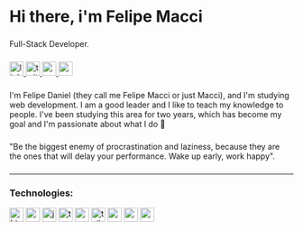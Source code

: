 <h1 align="left">Hi there, i'm Felipe Macci</h1>

###

<p align="left">Full-Stack Developer.</p>

###

<div align="left">
  <a href="https://www.linkedin.com/in/felipemacci/" target="_blank">
    <img src="https://img.shields.io/static/v1?message=LinkedIn&logo=linkedin&label=&color=422680&logoColor=white&labelColor=&style=for-the-badge" height="25" alt="linkedin logo"  />
  </a>
  <a href="https://twitter.com/felipemacci" target="_blank">
    <img src="https://img.shields.io/static/v1?message=Twitter&logo=twitter&label=&color=422680&logoColor=white&labelColor=&style=for-the-badge" height="25" alt="twitter logo"  />
  </a>
  <a href="https://www.youtube.com/channel/UCBAEawf4bzL9buG5iRGcb1Q" target="_blank">
    <img src="https://img.shields.io/static/v1?message=Youtube&logo=youtube&label=&color=422680&logoColor=white&labelColor=&style=for-the-badge" height="25" alt="youtube logo"  />
  </a>
  <a href="mailto:felipemacci@gmail.com" target="_blank">
    <img src="https://img.shields.io/static/v1?message=Gmail&logo=gmail&label=&color=422680&logoColor=white&labelColor=&style=for-the-badge" height="25" alt="gmail logo"  />
  </a>
</div>

###

<p align="left">I'm Felipe Daniel (they call me Felipe Macci or just Macci), and I'm studying web development. I am a good leader and I like to teach my knowledge to people. I've been studying this area for two years, which has become my goal and I'm passionate about what I do 🤍</p>

###

<p align="left">"Be the biggest enemy of procrastination and laziness, because they are the ones that will delay your performance. Wake up early, work happy".</p>

###

<hr />

### Technologies:

<a href="/"><img src="https://logodownload.org/wp-content/uploads/2016/10/html5-logo-10.png" alt="html logo" height="25" /></a>
<a href="/"><img src="https://upload.wikimedia.org/wikipedia/commons/thumb/6/62/CSS3_logo.svg/800px-CSS3_logo.svg.png" alt="css logo" height="25" /></a>
<a href="/"><img src="https://upload.wikimedia.org/wikipedia/commons/thumb/9/99/Unofficial_JavaScript_logo_2.svg/1024px-Unofficial_JavaScript_logo_2.svg.png" alt="js logo" height="25" /></a>
<a href="/"><img src="https://www.svgrepo.com/show/303600/typescript-logo.svg" alt="ts logo" height="25" /></a>
<a href="/"><img src="https://upload.wikimedia.org/wikipedia/commons/thumb/b/bc/PostCSS_Logo.svg/1200px-PostCSS_Logo.svg.png" alt="postcss logo" height="25" /></a>
<a href="/"><img src="https://aatrox-demo.vercel.app/assets/images/logos/tailwind.svg" alt="tailwindcss logo" height="25" /></a>
<a href="/"><img src="https://upload.wikimedia.org/wikipedia/commons/thumb/a/a7/React-icon.svg/2300px-React-icon.svg.png" alt="reactjs logo" height="25" /></a>
<a href="/"><img src="https://seeklogo.com/images/N/nodejs-logo-FBE122E377-seeklogo.com.png" alt="nodejs logo" height="25" /></a>
<a href="/"><img src="https://upload.wikimedia.org/wikipedia/commons/thumb/2/29/Postgresql_elephant.svg/1200px-Postgresql_elephant.svg.png" alt="postgresql logo" height="25" /></a>


